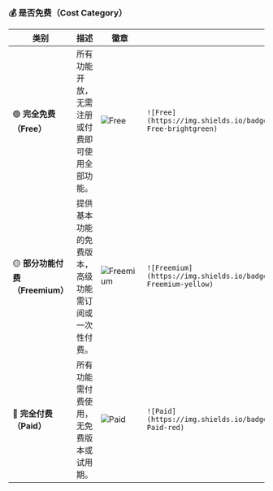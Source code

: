 ### 💰 是否免费（Cost Category）

| 类别 | 描述 | 徽章 ||
|------|------|------|---|
| 🟢 **完全免费（Free）** | 所有功能开放，无需注册或付费即可使用全部功能。 | ![Free](https://img.shields.io/badge/Cost-Free-brightgreen) |`![Free](https://img.shields.io/badge/Cost-Free-brightgreen)`|
| 🟡 **部分功能付费（Freemium）** | 提供基本功能的免费版本，高级功能需订阅或一次性付费。 | ![Freemium](https://img.shields.io/badge/Cost-Freemium-yellow) |`![Freemium](https://img.shields.io/badge/Cost-Freemium-yellow)` |
| 🔴 **完全付费（Paid）** | 所有功能需付费使用，无免费版本或试用期。 | ![Paid](https://img.shields.io/badge/Cost-Paid-red) |`![Paid](https://img.shields.io/badge/Cost-Paid-red)` |

